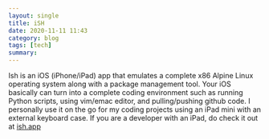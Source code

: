 ```yaml
---
layout: single
title: iSH 
date: 2020-11-11 11:43
category: blog 
tags: [tech]
summary: 
---
```


Ish is an iOS (iPhone/iPad) app that emulates a complete x86 Alpine Linux operating system along with a package management tool. Your iOS basically can turn into a complete coding environment such as running Python scripts, using vim/emac editor, and pulling/pushing github code. I personally use it on the go for my coding projects using an iPad mini with an external keyboard case. If you are a developer with an iPad, do check it out at [ish.app](https://ish.app/)